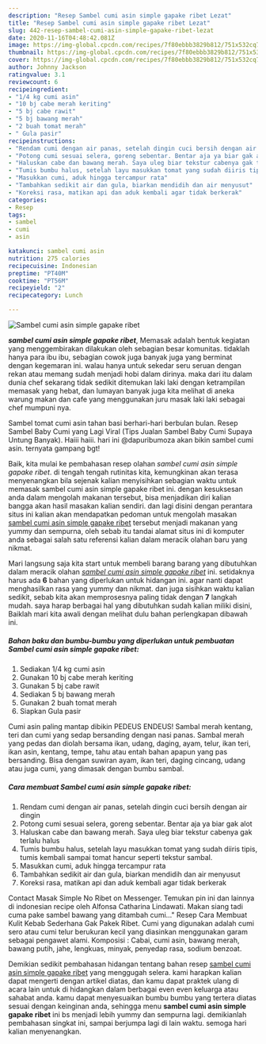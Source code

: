 ```yaml
---
description: "Resep Sambel cumi asin simple gapake ribet Lezat"
title: "Resep Sambel cumi asin simple gapake ribet Lezat"
slug: 442-resep-sambel-cumi-asin-simple-gapake-ribet-lezat
date: 2020-11-16T04:48:42.081Z
image: https://img-global.cpcdn.com/recipes/7f80ebbb3829b812/751x532cq70/sambel-cumi-asin-simple-gapake-ribet-foto-resep-utama.jpg
thumbnail: https://img-global.cpcdn.com/recipes/7f80ebbb3829b812/751x532cq70/sambel-cumi-asin-simple-gapake-ribet-foto-resep-utama.jpg
cover: https://img-global.cpcdn.com/recipes/7f80ebbb3829b812/751x532cq70/sambel-cumi-asin-simple-gapake-ribet-foto-resep-utama.jpg
author: Johnny Jackson
ratingvalue: 3.1
reviewcount: 6
recipeingredient:
- "1/4 kg cumi asin"
- "10 bj cabe merah keriting"
- "5 bj cabe rawit"
- "5 bj bawang merah"
- "2 buah tomat merah"
- " Gula pasir"
recipeinstructions:
- "Rendam cumi dengan air panas, setelah dingin cuci bersih dengan air dingin"
- "Potong cumi sesuai selera, goreng sebentar. Bentar aja ya biar gak alot"
- "Haluskan cabe dan bawang merah. Saya uleg biar tekstur cabenya gak terlalu halus"
- "Tumis bumbu halus, setelah layu masukkan tomat yang sudah diiris tipis, tumis kembali sampai tomat hancur seperti tekstur sambal."
- "Masukkan cumi, aduk hingga tercampur rata"
- "Tambahkan sedikit air dan gula, biarkan mendidih dan air menyusut"
- "Koreksi rasa, matikan api dan aduk kembali agar tidak berkerak"
categories:
- Resep
tags:
- sambel
- cumi
- asin

katakunci: sambel cumi asin 
nutrition: 275 calories
recipecuisine: Indonesian
preptime: "PT40M"
cooktime: "PT56M"
recipeyield: "2"
recipecategory: Lunch

---
```



![Sambel cumi asin simple gapake ribet](https://img-global.cpcdn.com/recipes/7f80ebbb3829b812/751x532cq70/sambel-cumi-asin-simple-gapake-ribet-foto-resep-utama.jpg)

<b><i>sambel cumi asin simple gapake ribet</i></b>, Memasak adalah bentuk kegiatan yang menggembirakan dilakukan oleh sebagian besar komunitas. tidaklah hanya para ibu ibu, sebagian cowok juga banyak juga yang berminat dengan kegemaran ini. walau hanya untuk sekedar seru seruan dengan rekan atau memang sudah menjadi hobi dalam dirinya. maka dari itu dalam dunia chef sekarang tidak sedikit ditemukan laki laki dengan ketrampilan memasak yang hebat, dan lumayan banyak juga kita melihat di aneka warung makan dan cafe yang menggunakan juru masak laki laki sebagai chef mumpuni nya.

Sambel tomat cumi asin tahan basi berhari-hari berbulan bulan. Resep Sambel Baby Cumi yang Lagi Viral (Tips Jualan Sambel Baby Cumi Supaya Untung Banyak). Haiii haiii. hari ini @dapuribumoza akan bikin sambel cumi asin. ternyata gampang bgt!

Baik, kita mulai ke pembahasan resep olahan <i>sambel cumi asin simple gapake ribet</i>. di tengah tengah rutinitas kita, kemungkinan akan terasa menyenangkan bila sejenak kalian menyisihkan sebagian waktu untuk memasak sambel cumi asin simple gapake ribet ini. dengan kesuksesan anda dalam mengolah makanan tersebut, bisa menjadikan diri kalian bangga akan hasil masakan kalian sendiri. dan lagi disini dengan perantara situs ini kalian akan mendapatkan pedoman untuk mengolah masakan <u>sambel cumi asin simple gapake ribet</u> tersebut menjadi makanan yang yummy dan sempurna, oleh sebab itu tandai alamat situs ini di komputer anda sebagai salah satu referensi kalian dalam meracik olahan baru yang nikmat.


Mari langsung saja kita start untuk membeli barang barang yang dibutuhkan dalam meracik olahan <u><i>sambel cumi asin simple gapake ribet</i></u> ini. setidaknya harus ada <b>6</b> bahan yang diperlukan untuk hidangan ini. agar nanti dapat menghasilkan rasa yang yummy dan nikmat. dan juga sisihkan waktu kalian sedikit, sebab kita akan memprosesnya paling tidak dengan <b>7</b> langkah mudah. saya harap berbagai hal yang dibutuhkan sudah kalian miliki disini, Baiklah mari kita awali dengan melihat dulu bahan perlengkapan dibawah ini.

<!--inarticleads1-->

##### Bahan baku dan bumbu-bumbu yang diperlukan untuk pembuatan Sambel cumi asin simple gapake ribet:

1. Sediakan 1/4 kg cumi asin
1. Gunakan 10 bj cabe merah keriting
1. Gunakan 5 bj cabe rawit
1. Sediakan 5 bj bawang merah
1. Gunakan 2 buah tomat merah
1. Siapkan  Gula pasir


Cumi asin paling mantap dibikin PEDEUS ENDEUS! Sambal merah kentang, teri dan cumi yang sedap bersanding dengan nasi panas. Sambal merah yang pedas dan diolah bersama ikan, udang, daging, ayam, telur, ikan teri, ikan asin, kentang, tempe, tahu atau entah bahan apapun yang pas bersanding. Bisa dengan suwiran ayam, ikan teri, daging cincang, udang atau juga cumi, yang dimasak dengan bumbu sambal. 

<!--inarticleads2-->

##### Cara membuat Sambel cumi asin simple gapake ribet:

1. Rendam cumi dengan air panas, setelah dingin cuci bersih dengan air dingin
1. Potong cumi sesuai selera, goreng sebentar. Bentar aja ya biar gak alot
1. Haluskan cabe dan bawang merah. Saya uleg biar tekstur cabenya gak terlalu halus
1. Tumis bumbu halus, setelah layu masukkan tomat yang sudah diiris tipis, tumis kembali sampai tomat hancur seperti tekstur sambal.
1. Masukkan cumi, aduk hingga tercampur rata
1. Tambahkan sedikit air dan gula, biarkan mendidih dan air menyusut
1. Koreksi rasa, matikan api dan aduk kembali agar tidak berkerak


Contact Masak Simple No Ribet on Messenger. Temukan pin ini dan lainnya di indonesian recipe oleh Alfonsa Catharina Lindawati. Makan siang tadi cuma pake sambel bawang yang ditambah cumi…&#34; Resep Cara Membuat Kulit Kebab Sederhana Gak Pakek Ribet. Cumi yang digunakan adalah cumi sero atau cumi telur berukuran kecil yang diasinkan menggunakan garam sebagai pengawet alami. Komposisi : Cabai, cumi asin, bawang merah, bawang putih, jahe, lengkuas, minyak, penyedap rasa, sodium benzoat. 

Demikian sedikit pembahasan hidangan tentang bahan resep <u>sambel cumi asin simple gapake ribet</u> yang menggugah selera. kami harapkan kalian dapat mengerti dengan artikel diatas, dan kamu dapat praktek ulang di acara lain untuk di hidangkan dalam berbagai even even keluarga atau sahabat anda. kamu dapat menyesuaikan bumbu bumbu yang tertera diatas sesuai dengan keinginan anda, sehingga menu <b>sambel cumi asin simple gapake ribet</b> ini bs menjadi lebih yummy dan sempurna lagi. demikianlah pembahasan singkat ini, sampai berjumpa lagi di lain waktu. semoga hari kalian menyenangkan.
